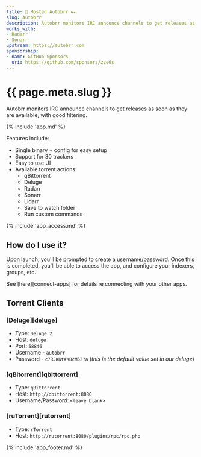 ```yaml
---
title: 🧝 Hosted Autobrr 🏎️
slug: Autobrr
description: Autobrr monitors IRC announce channels to get releases as soon as they are available, with good filtering
works_with:
- Radarr
- Sonarr
upstream: https://autobrr.com
sponsorship: 
- name: GitHub Sponsors
  uri: https://github.com/sponsors/zze0s
---
```


# {{ page.meta.slug }}

Autobrr monitors IRC announce channels to get releases as soon as they are available, with good filtering.

{% include 'app.md' %}

Features include:

- Single binary + config for easy setup
- Support for 30 trackers
- Easy to use UI
- Available torrent actions:
  - qBittorrent
  - Deluge
  - Radarr
  - Sonarr
  - Lidarr
  - Save to watch folder
  - Run custom commands

{% include 'app_access.md' %}

## How do I use it?

Upon launch, you'll be prompted to create a username/password. Once this is completed, you'll be able to access the app, and configure your indexers, groups, etc.

See [here][connect-apps] for details re connecting with your other apps.

## Torrent Clients

### [Deluge][deluge]

* Type: `Deluge 2`
* Host: `deluge`
* Port: `58846`
* Username - `autobrr` 
* Password - `c7RJKKt#KBcM5Z?a` (*this is the default value set in our deluge*)

### [qBitorrent][qbittorrent]

* Type: `qBittorrent`
* Host: `http://qbittorrent:8080` 
* Username/Password: `<leave blank>`

### [ruTorrent][rutorrent]

* Type: `rTorrent`
* Host: `http://rutorrent:8080/plugins/rpc/rpc.php`

{% include 'app_footer.md' %}